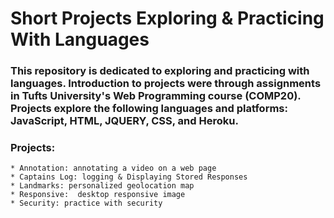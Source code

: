 # Short Projects Exploring & Practicing With Languages

### This repository is dedicated to exploring and practicing with languages. Introduction to projects were through assignments in Tufts University's Web Programming course (COMP20). Projects explore the following languages and platforms: JavaScript, HTML, JQUERY, CSS, and Heroku.

### Projects:
	* Annotation: annotating a video on a web page
	* Captains Log: logging & Displaying Stored Responses
	* Landmarks: personalized geolocation map
	* Responsive:  desktop responsive image
	* Security: practice with security 


